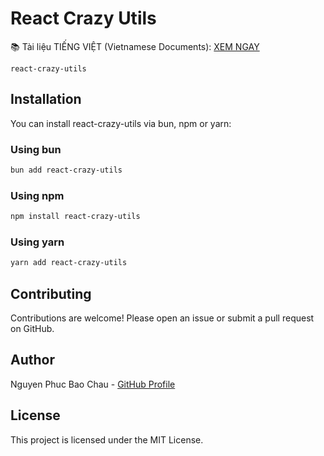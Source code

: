 # React Crazy Utils

📚 Tài liệu TIẾNG VIỆT (Vietnamese Documents): [XEM NGAY](https://thatthuvi.com/lap-trinh/react-crazy-utils)

`react-crazy-utils`

## Installation

You can install react-crazy-utils via bun, npm or yarn:

### Using bun

```bash
bun add react-crazy-utils
```

### Using npm

```bash
npm install react-crazy-utils
```

### Using yarn

```bash
yarn add react-crazy-utils
```

## Contributing

Contributions are welcome! Please open an issue or submit a pull request on GitHub.

## Author

Nguyen Phuc Bao Chau - [GitHub Profile](https://github.com/chaudev)

## License

This project is licensed under the MIT License.
